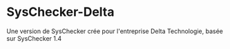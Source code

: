 # SysChecker-Delta
Une version de SysChecker crée pour l'entreprise Delta Technologie, basée sur SysChecker 1.4

